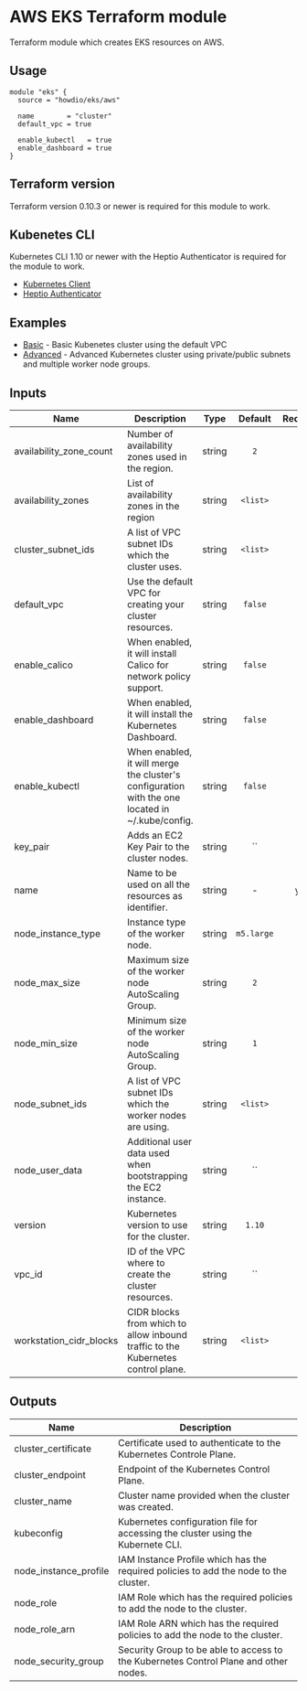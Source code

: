 # AWS EKS Terraform module
Terraform module which creates EKS resources on AWS.

## Usage
```hcl
module "eks" {
  source = "howdio/eks/aws"

  name        = "cluster"
  default_vpc = true

  enable_kubectl   = true
  enable_dashboard = true
}
```
## Terraform version
Terraform version 0.10.3 or newer is required for this module to work.

## Kubenetes CLI
Kubernetes CLI 1.10 or newer with the Heptio Authenticator is required for the module to work.

* [Kubernetes Client](https://kubernetes.io/docs/imported/release/notes/#client-binaries)
* [Heptio Authenticator](https://github.com/heptio/authenticator)

## Examples
* [Basic](https://github.com/howdio/terraform-aws-eks/tree/master/examples/basic) - Basic Kubenetes cluster using the default VPC
* [Advanced](https://github.com/howdio/terraform-aws-eks/tree/master/examples/advanced) - Advanced Kubernetes cluster using private/public subnets and multiple worker node groups.

## Inputs

| Name | Description | Type | Default | Required |
|------|-------------|:----:|:-----:|:-----:|
| availability_zone_count | Number of availability zones used in the region. | string | `2` | no |
| availability_zones | List of availability zones in the region | string | `<list>` | no |
| cluster_subnet_ids | A list of VPC subnet IDs which the cluster uses. | string | `<list>` | no |
| default_vpc | Use the default VPC for creating your cluster resources. | string | `false` | no |
| enable_calico | When enabled, it will install Calico for network policy support. | string | `false` | no |
| enable_dashboard | When enabled, it will install the Kubernetes Dashboard. | string | `false` | no |
| enable_kubectl | When enabled, it will merge the cluster's configuration with the one located in ~/.kube/config. | string | `false` | no |
| key_pair | Adds an EC2 Key Pair to the cluster nodes. | string | `` | no |
| name | Name to be used on all the resources as identifier. | string | - | yes |
| node_instance_type | Instance type of the worker node. | string | `m5.large` | no |
| node_max_size | Maximum size of the worker node AutoScaling Group. | string | `2` | no |
| node_min_size | Minimum size of the worker node AutoScaling Group. | string | `1` | no |
| node_subnet_ids | A list of VPC subnet IDs which the worker nodes are using. | string | `<list>` | no |
| node_user_data | Additional user data used when bootstrapping the EC2 instance. | string | `` | no |
| version | Kubernetes version to use for the cluster. | string | `1.10` | no |
| vpc_id | ID of the VPC where to create the cluster resources. | string | `` | no |
| workstation_cidr_blocks | CIDR blocks from which to allow inbound traffic to the Kubernetes control plane. | string | `<list>` | no |

## Outputs

| Name | Description |
|------|-------------|
| cluster_certificate | Certificate used to authenticate to the Kubernetes Controle Plane. |
| cluster_endpoint | Endpoint of the Kubernetes Control Plane. |
| cluster_name | Cluster name provided when the cluster was created. |
| kubeconfig | Kubernetes configuration file for accessing the cluster using the Kubernete CLI. |
| node_instance_profile | IAM Instance Profile which has the required policies to add the node to the cluster. |
| node_role | IAM Role which has the required policies to add the node to the cluster. |
| node_role_arn | IAM Role ARN which has the required policies to add the node to the cluster. |
| node_security_group | Security Group to be able to access to the Kubernetes Control Plane and other nodes. |

